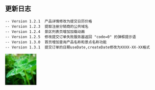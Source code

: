
## 更新日志 ##
```
-- Version 1.2.1  产品详情修改为提交日历价格
-- Version 1.2.3  提取注册分销商的公共域名
-- Version 1.2.4  景区列表页增加加载动画
-- Version 1.2.5  修改提交订单失败服务器返回 "code=0" 的弹框提示语
-- Version 1.3.0  首页增加查询产品名称和景点名称功能
-- Version 1.3.1  提交订单的日期useDate,createDate修改为XXXX-XX-XX格式

```



![Image text](./name.jpg)
